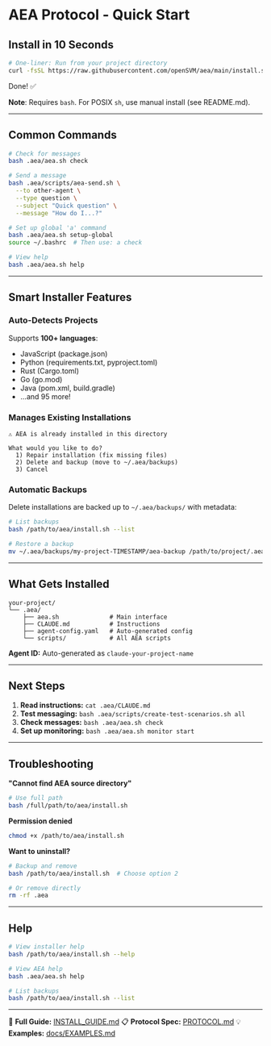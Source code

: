 # AEA Protocol - Quick Start

## Install in 10 Seconds

```bash
# One-liner: Run from your project directory
curl -fsSL https://raw.githubusercontent.com/openSVM/aea/main/install.sh | bash
```

Done! ✅

**Note**: Requires `bash`. For POSIX `sh`, use manual install (see README.md).

---

## Common Commands

```bash
# Check for messages
bash .aea/aea.sh check

# Send a message
bash .aea/scripts/aea-send.sh \
  --to other-agent \
  --type question \
  --subject "Quick question" \
  --message "How do I...?"

# Set up global 'a' command
bash .aea/aea.sh setup-global
source ~/.bashrc  # Then use: a check

# View help
bash .aea/aea.sh help
```

---

## Smart Installer Features

### Auto-Detects Projects

Supports **100+ languages**:
- JavaScript (package.json)
- Python (requirements.txt, pyproject.toml)
- Rust (Cargo.toml)
- Go (go.mod)
- Java (pom.xml, build.gradle)
- ...and 95 more!

### Manages Existing Installations

```
⚠ AEA is already installed in this directory

What would you like to do?
  1) Repair installation (fix missing files)
  2) Delete and backup (move to ~/.aea/backups)
  3) Cancel
```

### Automatic Backups

Delete installations are backed up to `~/.aea/backups/` with metadata:

```bash
# List backups
bash /path/to/aea/install.sh --list

# Restore a backup
mv ~/.aea/backups/my-project-TIMESTAMP/aea-backup /path/to/project/.aea
```

---

## What Gets Installed

```
your-project/
└── .aea/
    ├── aea.sh              # Main interface
    ├── CLAUDE.md           # Instructions
    ├── agent-config.yaml   # Auto-generated config
    └── scripts/            # All AEA scripts
```

**Agent ID:** Auto-generated as `claude-your-project-name`

---

## Next Steps

1. **Read instructions:** `cat .aea/CLAUDE.md`
2. **Test messaging:** `bash .aea/scripts/create-test-scenarios.sh all`
3. **Check messages:** `bash .aea/aea.sh check`
4. **Set up monitoring:** `bash .aea/aea.sh monitor start`

---

## Troubleshooting

**"Cannot find AEA source directory"**
```bash
# Use full path
bash /full/path/to/aea/install.sh
```

**Permission denied**
```bash
chmod +x /path/to/aea/install.sh
```

**Want to uninstall?**
```bash
# Backup and remove
bash /path/to/aea/install.sh  # Choose option 2

# Or remove directly
rm -rf .aea
```

---

## Help

```bash
# View installer help
bash /path/to/aea/install.sh --help

# View AEA help
bash .aea/aea.sh help

# List backups
bash /path/to/aea/install.sh --list
```

---

📖 **Full Guide:** [INSTALL_GUIDE.md](INSTALL_GUIDE.md)
📋 **Protocol Spec:** [PROTOCOL.md](PROTOCOL.md)
💡 **Examples:** [docs/EXAMPLES.md](docs/EXAMPLES.md)
